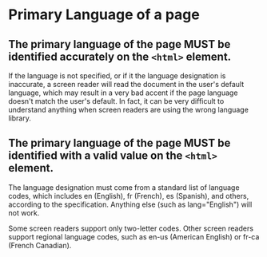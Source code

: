 # Primary Language of a page

## The primary language of the page MUST be identified accurately on the `<html>` element.

If the language is not specified, or if it the language designation is inaccurate, a screen reader will read the document in the user's default language, which may result in a very bad accent if the page language doesn't match the user's default. In fact, it can be very difficult to understand anything when screen readers are using the wrong language library.

## The primary language of the page MUST be identified with a valid value on the `<html>` element.

The language designation must come from a standard list of language codes, which includes en (English), fr (French), es (Spanish), and others, according to the specification. Anything else (such as lang="English") will not work.

Some screen readers support only two-letter codes. Other screen readers support regional language codes, such as en-us (American English) or fr-ca (French Canadian).

